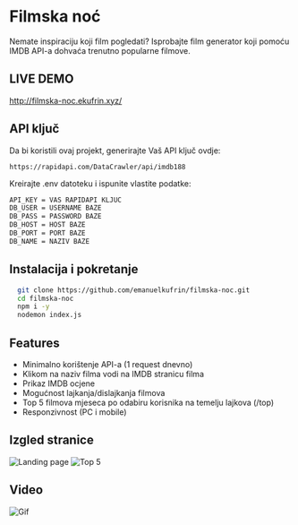 
# Filmska noć

Nemate inspiraciju koji film pogledati? Isprobajte film generator koji pomoću IMDB API-a dohvaća trenutno popularne filmove.


## LIVE DEMO
http://filmska-noc.ekufrin.xyz/



## API ključ

Da bi koristili ovaj projekt, generirajte Vaš API ključ ovdje:

`https://rapidapi.com/DataCrawler/api/imdb188`

Kreirajte .env datoteku i ispunite vlastite podatke:
```bash
API_KEY = VAS RAPIDAPI KLJUC
DB_USER = USERNAME BAZE
DB_PASS = PASSWORD BAZE
DB_HOST = HOST BAZE
DB_PORT = PORT BAZE
DB_NAME = NAZIV BAZE
```


## Instalacija i pokretanje

```bash
  git clone https://github.com/emanuelkufrin/filmska-noc.git
  cd filmska-noc
  npm i -y
  nodemon index.js
```
    
## Features

- Minimalno korištenje API-a (1 request dnevno)
- Klikom na naziv filma vodi na IMDB stranicu filma
- Prikaz IMDB ocjene
- Mogućnost lajkanja/dislajkanja filmova
- Top 5 filmova mjeseca po odabiru korisnika na temelju lajkova (/top)
- Responzivnost (PC i mobile)


## Izgled stranice

![Landing page](https://raw.githubusercontent.com/emanuelkufrin/filmska-noc/37635a0f95f91aa6a467a2d6ff73c648ef2be005/screenshot_1.png)
![Top 5](https://raw.githubusercontent.com/emanuelkufrin/filmska-noc/37635a0f95f91aa6a467a2d6ff73c648ef2be005/screenshot_2.png)

## Video
![Gif](https://raw.githubusercontent.com/emanuelkufrin/filmska-noc/main/showcase.gif)
